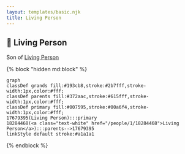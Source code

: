 ```yaml
---
layout: templates/basic.njk
title: Living Person
---
```

## 🔵 Living Person

Son of [Living Person](/people/1/18284468)

{% block "hidden md:block" %}
```mermaid
graph
classDef grands fill:#193cb8,stroke:#2b7fff,stroke-width:1px,color:#fff;
classDef parents fill:#372aac,stroke:#615fff,stroke-width:1px,color:#fff;
classDef primary fill:#007595,stroke:#00a6f4,stroke-width:1px,color:#fff;
17679395(Living Person):::primary
18284468(<a class="text-white" href="/people/1/18284468">Living Person</a>):::parents-->17679395
linkStyle default stroke:#a1a1a1
```
{% endblock %}
